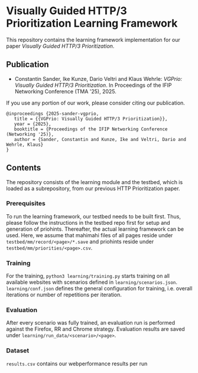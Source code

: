 # Visually Guided HTTP/3 Prioritization Learning Framework
This repository contains the learning framework implementation for our paper *Visually Guided HTTP/3 Prioritization*.

## Publication

* Constantin Sander, Ike Kunze, Dario Veltri and Klaus Wehrle: *VGPrio: Visually Guided HTTP/3 Prioritization*. In Proceedings of the IFIP Networking Conference (TMA '25), 2025.

If you use any portion of our work, please consider citing our publication.

```
@inproceedings {2025-sander-vgprio,
   title = {{VGPrio: Visually Guided HTTP/3 Prioritization}},
   year = {2025},
   booktitle = {Proceedings of the IFIP Networking Conference (Networking '25)},
   author = {Sander, Constantin and Kunze, Ike and Veltri, Dario and Wehrle, Klaus}
}
```

## Contents
The repository consists of the learning module and the testbed, which is loaded as a subrepository, from our previous HTTP Prioritization paper.

### Prerequisites
To run the learning framework, our testbed needs to be built first. Thus, please follow the instructions in the testbed repo first for setup and generation of priohints.
Thereafter, the actual learning framework can be used.
Here, we assume that mahimahi files of all pages reside under ```testbed/mm/record/<page>/*.save``` and priohints reside under ```testbed/mm/priorities/<page>.csv```.

### Training
For the training, ```python3 learning/training.py``` starts training on all available websites with scenarios defined in ```learning/scenarios.json```.
```learning/conf.json``` defines the general configuration for training, i.e. overall iterations or number of repetitions per iteration.

### Evaluation
After every scenario was fully trained, an evaluation run is performed against the Firefox, RR and Chrome strategy.
Evaluation results are saved under ```learning/run_data/<scenario>/<page>```.

### Dataset
```results.csv``` contains our webperformance results per run
